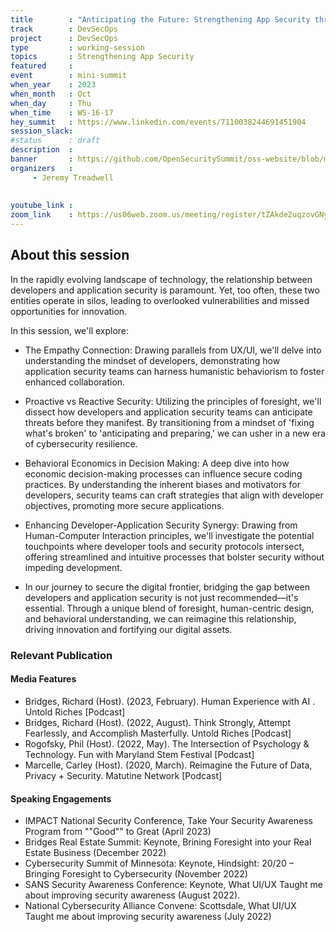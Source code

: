 ```yaml
---
title        : "Anticipating the Future: Strengthening App Security through Developer-Centric Foresight"
track        : DevSecOps
project      : DevSecOps
type         : working-session
topics       : Strengthening App Security
featured     :
event        : mini-summit
when_year    : 2023
when_month   : Oct
when_day     : Thu
when_time    : WS-16-17
hey_summit   : https://www.linkedin.com/events/7110038244691451904
session_slack:
#status      : draft
description  :
banner       : https://github.com/OpenSecuritySummit/oss-website/blob/main/content/sessions/2023/mini-summits/Oct/banners/anticipate.jpg?raw=true
organizers   :
     - Jeremy Treadwell
   
     
youtube_link : 
zoom_link    : https://us06web.zoom.us/meeting/register/tZAkde2uqzovGNy3yrnbvHfNIss-FuN6YyMn
---
```


## About this session
In the rapidly evolving landscape of technology, the relationship between developers and application security is paramount. Yet, too often, these two entities operate in silos, leading to overlooked vulnerabilities and missed opportunities for innovation.

In this session, we'll explore:

- The Empathy Connection: Drawing parallels from UX/UI, we'll delve into understanding the mindset of developers, demonstrating how application security teams can harness humanistic behaviorism to foster enhanced collaboration.

- Proactive vs Reactive Security: Utilizing the principles of foresight, we'll dissect how developers and application security teams can anticipate threats before they manifest. By transitioning from a mindset of 'fixing what's broken' to 'anticipating and preparing,' we can usher in a new era of cybersecurity resilience.

- Behavioral Economics in Decision Making: A deep dive into how economic decision-making processes can influence secure coding practices. By understanding the inherent biases and motivators for developers, security teams can craft strategies that align with developer objectives, promoting more secure applications.

- Enhancing Developer-Application Security Synergy: Drawing from Human-Computer Interaction principles, we'll investigate the potential touchpoints where developer tools and security protocols intersect, offering streamlined and intuitive processes that bolster security without impeding development.

- In our journey to secure the digital frontier, bridging the gap between developers and application security is not just recommended—it's essential. Through a unique blend of foresight, human-centric design, and behavioral understanding, we can reimagine this relationship, driving innovation and fortifying our digital assets.

### Relevant Publication
#### Media Features
- Bridges, Richard (Host). (2023, February). Human Experience with AI . Untold Riches [Podcast]
- Bridges, Richard (Host). (2022, August). Think Strongly, Attempt Fearlessly, and Accomplish Masterfully. Untold Riches [Podcast]
- Rogofsky, Phil (Host). (2022, May). The Intersection of Psychology & Technology. Fun with Maryland Stem Festival [Podcast]
- Marcelle, Carley (Host). (2020, March). Reimagine the Future of Data, Privacy + Security. Matutine Network [Podcast]

#### Speaking Engagements
- IMPACT National Security Conference, Take Your Security Awareness Program from ""Good"" to Great (April 2023)
- Bridges Real Estate Summit: Keynote, Brining Foresight into your Real Estate Business (December 2022)
- Cybersecurity Summit of Minnesota: Keynote, Hindsight: 20/20 – Bringing Foresight to Cybersecurity (November 2022)
- SANS Security Awareness Conference: Keynote, What UI/UX Taught me about improving security awareness (August 2022).
- National Cybersecurity Alliance Convene: Scottsdale, What UI/UX Taught me about improving security awareness (July 2022)
